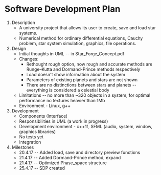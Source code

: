 # Software Development Plan

1. Description
    * A university project that allows its user to create, save and load star systems. 
    * Numerical method for ordinary differential equations, Cauchy problem, star system simulation, graphics, file operations.
2. Design
    * Initial thoughts in UML -- in Star_Forge_Concept.pdf
    * Changes:
         * Rethought rough option, now rough and accurate methods are Runge–Kutta and Dormand-Prince methods respectively
         * Load doesn't show information about the system
         * Parameters of existing planets and stars are not shown
         * There are no distinctions between stars and planets -- everything is considered a celestial body
    * Limitations -- no more than ~320 objects in a system, for optimal performance no textures heavier than 1Mb
    * Environment - Linux, g++
3. Development
    * Components (Interface)
    * Responsibilities in UML (a work in progress)
    * Development environment - c++11, SFML (audio, system, window, graphics libraries)
    * No tests yet
    * Integration 
4. Milestones
    * 20.4.17 -- Added load, save and directory preview functions
    * 21.4.17 -- Added Dormand-Prince method, expand
    * 21.4.17 -- Optimized Phase_space structure
    * 25.4.17 -- SDP created
    
